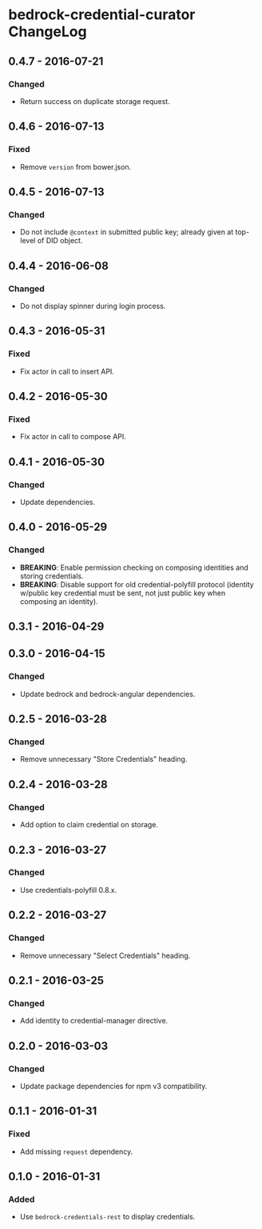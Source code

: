 # bedrock-credential-curator ChangeLog

## 0.4.7 - 2016-07-21

### Changed
-  Return success on duplicate storage request.

## 0.4.6 - 2016-07-13

### Fixed
- Remove `version` from bower.json.

## 0.4.5 - 2016-07-13

### Changed
- Do not include `@context` in submitted public key; already
  given at top-level of DID object.

## 0.4.4 - 2016-06-08

### Changed
- Do not display spinner during login process.

## 0.4.3 - 2016-05-31

### Fixed
- Fix actor in call to insert API.

## 0.4.2 - 2016-05-30

### Fixed
- Fix actor in call to compose API.

## 0.4.1 - 2016-05-30

### Changed
- Update dependencies.

## 0.4.0 - 2016-05-29

### Changed
- **BREAKING**: Enable permission checking on composing identities and
  storing credentials.
- **BREAKING**: Disable support for old credential-polyfill protocol
  (identity w/public key credential must be sent, not just public key
  when composing an identity).

## 0.3.1 - 2016-04-29

## 0.3.0 - 2016-04-15

### Changed
- Update bedrock and bedrock-angular dependencies.

## 0.2.5 - 2016-03-28

### Changed
- Remove unnecessary "Store Credentials" heading.

## 0.2.4 - 2016-03-28

### Changed
- Add option to claim credential on storage.

## 0.2.3 - 2016-03-27

### Changed
- Use credentials-polyfill 0.8.x.

## 0.2.2 - 2016-03-27

### Changed
- Remove unnecessary "Select Credentials" heading.

## 0.2.1 - 2016-03-25

### Changed
- Add identity to credential-manager directive.

## 0.2.0 - 2016-03-03

### Changed
- Update package dependencies for npm v3 compatibility.

## 0.1.1 - 2016-01-31

### Fixed
- Add missing `request` dependency.

## 0.1.0 - 2016-01-31

### Added
- Use `bedrock-credentials-rest` to display credentials.

